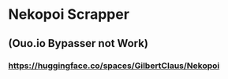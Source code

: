 # Nekopoi Scrapper
## (Ouo.io Bypasser not Work)
### https://huggingface.co/spaces/GilbertClaus/Nekopoi
